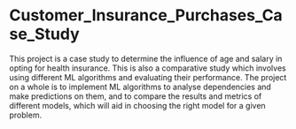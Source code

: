 # Customer_Insurance_Purchases_Case_Study
This project is a case study to determine the influence of age and salary in opting for health insurance. This is also a comparative study which involves using different ML algorithms and evaluating their performance. The project on a whole is to implement ML algorithms to analyse dependencies and make predictions on them, and to compare the results and metrics of different models, which will aid in choosing the right model for a given problem.
